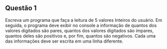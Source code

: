 ## Questão 1
Escreva um programa que faça a leitura de 5 valores Inteiros do usuário. Em seguida, o programa deve exibir no console a informação de quantos dos valores digitados são pares, quantos dos valores digitados são ímpares, quantos deles são positivos e, por fim, quantos são negativos. Cada uma das informações deve ser escrita em uma linha diferente.
